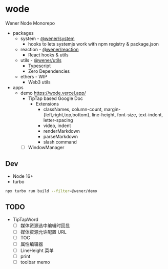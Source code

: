 # wode

Wener Node Monorepo

- packages
  - system - [@wener/system](https://www.npmjs.com/package/@wener/system)
    - hooks to lets systemjs work with npm registry & package.json
  - reaction - [@wener/reaction](https://www.npmjs.com/package/@wener/reaction)
    - React hooks & utils
  - utils - [@wener/utils](https://www.npmjs.com/package/@wener/utils)
    - Typescript
    - Zero Dependencies
  - ethers - WIP
    - Web3 utils
- apps
  - demo https://wode.vercel.app/
    - TipTap based Google Doc
      - Extensions
        - classNames, column-count, margin-{left,right,top,bottom}, line-height, font-size, text-indent, letter-spacing
        - video, indent
        - renderMarkdown
        - parseMarkdown
        - slash command
    - [ ] WindowManager

## Dev

- Node 16+
- turbo

```bash
npx turbo run build --filter=@wener/demo
```

## TODO

- TipTapWord
  - [ ] 媒体资源选中编辑时回显
  - [ ] 媒体资源允许配置 URL
  - [ ] TOC
  - [ ] 属性编辑器
  - [ ] LineHeight 菜单
  - [ ] print
  - [ ] toolbar memo
